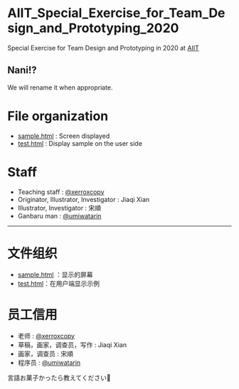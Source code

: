 # AIIT_Special_Exercise_for_Team_Design_and_Prototyping_2020
Special Exercise for Team Design and Prototyping in 2020 at [AIIT](https://aiit.ac.jp)

## Nani!?
We will rename it when appropriate.

# File organization
- [sample.html](https://umiwatarin.github.io/AIIT_Special_Exercise_for_Team_Design_and_Prototyping_2020/sample.html) : Screen displayed
- [test.html](https://umiwatarin.github.io/AIIT_Special_Exercise_for_Team_Design_and_Prototyping_2020/test.html) : Display sample on the user side

# Staff
- Teaching staff : [@xerroxcopy](https://github.com/xerroxcopy)
- Originator, Illustrator, Investigator : Jiaqi Xian
- Illustrator, Investigator : 宋順
- Ganbaru man : [@umiwatarin](https://github.com/umiwatarin)

---

# 文件组织
- [sample.html](https://umiwatarin.github.io/AIIT_Special_Exercise_for_Team_Design_and_Prototyping_2020/sample.html) ：显示的屏幕
- [test.html](https://umiwatarin.github.io/AIIT_Special_Exercise_for_Team_Design_and_Prototyping_2020/test.html)：在用户端显示示例

# 员工信用
- 老师 : [@xerroxcopy](https://github.com/xerroxcopy)
- 草稿，画家，调查员，写作 : Jiaqi Xian
- 画家，调查员 : 宋順
- 程序员 : [@umiwatarin](https://github.com/umiwatarin)


言語お菓子かったら教えてください🙇
